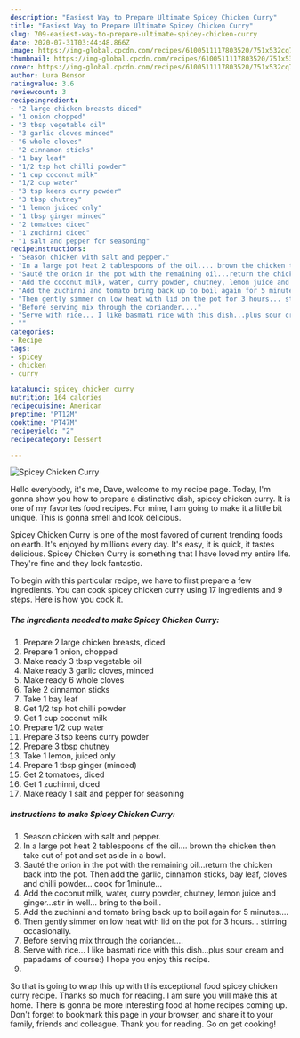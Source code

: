 ```yaml
---
description: "Easiest Way to Prepare Ultimate Spicey Chicken Curry"
title: "Easiest Way to Prepare Ultimate Spicey Chicken Curry"
slug: 709-easiest-way-to-prepare-ultimate-spicey-chicken-curry
date: 2020-07-31T03:44:48.866Z
image: https://img-global.cpcdn.com/recipes/6100511117803520/751x532cq70/spicey-chicken-curry-recipe-main-photo.jpg
thumbnail: https://img-global.cpcdn.com/recipes/6100511117803520/751x532cq70/spicey-chicken-curry-recipe-main-photo.jpg
cover: https://img-global.cpcdn.com/recipes/6100511117803520/751x532cq70/spicey-chicken-curry-recipe-main-photo.jpg
author: Lura Benson
ratingvalue: 3.6
reviewcount: 3
recipeingredient:
- "2 large chicken breasts diced"
- "1 onion chopped"
- "3 tbsp vegetable oil"
- "3 garlic cloves minced"
- "6 whole cloves"
- "2 cinnamon sticks"
- "1 bay leaf"
- "1/2 tsp hot chilli powder"
- "1 cup coconut milk"
- "1/2 cup water"
- "3 tsp keens curry powder"
- "3 tbsp chutney"
- "1 lemon juiced only"
- "1 tbsp ginger minced"
- "2 tomatoes diced"
- "1 zuchinni diced"
- "1 salt and pepper for seasoning"
recipeinstructions:
- "Season chicken with salt and pepper."
- "In a large pot heat 2 tablespoons of the oil.... brown the chicken then take out of pot and set aside in a bowl."
- "Sauté the onion in the pot with the remaining oil...return the chicken back into the pot. Then add the garlic, cinnamon sticks, bay leaf, cloves and chilli powder... cook for 1minute..."
- "Add the coconut milk, water, curry powder, chutney, lemon juice and ginger...stir in well... bring to the boil.."
- "Add the zuchinni and tomato bring back up to boil again for 5 minutes...."
- "Then gently simmer on low heat with lid on the pot for 3 hours... stirring occasionally."
- "Before serving mix through the coriander...."
- "Serve with rice... I like basmati rice with this dish...plus sour cream and papadams of course:) I hope you enjoy this recipe."
- ""
categories:
- Recipe
tags:
- spicey
- chicken
- curry

katakunci: spicey chicken curry 
nutrition: 164 calories
recipecuisine: American
preptime: "PT12M"
cooktime: "PT47M"
recipeyield: "2"
recipecategory: Dessert

---
```



![Spicey Chicken Curry](https://img-global.cpcdn.com/recipes/6100511117803520/751x532cq70/spicey-chicken-curry-recipe-main-photo.jpg)

Hello everybody, it's me, Dave, welcome to my recipe page. Today, I'm gonna show you how to prepare a distinctive dish, spicey chicken curry. It is one of my favorites food recipes. For mine, I am going to make it a little bit unique. This is gonna smell and look delicious.



Spicey Chicken Curry is one of the most favored of current trending foods on earth. It's enjoyed by millions every day. It's easy, it is quick, it tastes delicious. Spicey Chicken Curry is something that I have loved my entire life. They're fine and they look fantastic.


To begin with this particular recipe, we have to first prepare a few ingredients. You can cook spicey chicken curry using 17 ingredients and 9 steps. Here is how you cook it.

<!--inarticleads1-->

##### The ingredients needed to make Spicey Chicken Curry:

1. Prepare 2 large chicken breasts, diced
1. Prepare 1 onion, chopped
1. Make ready 3 tbsp vegetable oil
1. Make ready 3 garlic cloves, minced
1. Make ready 6 whole cloves
1. Take 2 cinnamon sticks
1. Take 1 bay leaf
1. Get 1/2 tsp hot chilli powder
1. Get 1 cup coconut milk
1. Prepare 1/2 cup water
1. Prepare 3 tsp keens curry powder
1. Prepare 3 tbsp chutney
1. Take 1 lemon, juiced only
1. Prepare 1 tbsp ginger (minced)
1. Get 2 tomatoes, diced
1. Get 1 zuchinni, diced
1. Make ready 1 salt and pepper for seasoning




<!--inarticleads2-->

##### Instructions to make Spicey Chicken Curry:

1. Season chicken with salt and pepper.
1. In a large pot heat 2 tablespoons of the oil.... brown the chicken then take out of pot and set aside in a bowl.
1. Sauté the onion in the pot with the remaining oil...return the chicken back into the pot. Then add the garlic, cinnamon sticks, bay leaf, cloves and chilli powder... cook for 1minute...
1. Add the coconut milk, water, curry powder, chutney, lemon juice and ginger...stir in well... bring to the boil..
1. Add the zuchinni and tomato bring back up to boil again for 5 minutes....
1. Then gently simmer on low heat with lid on the pot for 3 hours... stirring occasionally.
1. Before serving mix through the coriander....
1. Serve with rice... I like basmati rice with this dish...plus sour cream and papadams of course:) I hope you enjoy this recipe.
1. 




So that is going to wrap this up with this exceptional food spicey chicken curry recipe. Thanks so much for reading. I am sure you will make this at home. There is gonna be more interesting food at home recipes coming up. Don't forget to bookmark this page in your browser, and share it to your family, friends and colleague. Thank you for reading. Go on get cooking!
